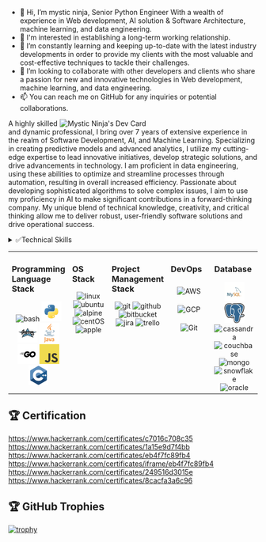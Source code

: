 - 👋 Hi, I’m mystic ninja, Senior Python Engineer With a wealth of experience in Web development, AI solution & Software Architecture, machine learning, and data engineering.
- 👀 I'm interested in establishing a long-term working relationship. 
- 🌱 I’m constantly learning and keeping up-to-date with the latest industry developments in order to provide my clients with the most valuable and cost-effective techniques to tackle their challenges.
- 💞️ I’m looking to collaborate with other developers and clients who share a passion for new and innovative technologies in Web development, machine learning, and data engineering.
- 📫 You can reach me on GitHub for any inquiries or potential collaborations.

<a href="https://app.daily.dev/mysticnin"><img align="right" src="https://api.daily.dev/devcards/a6bc63ac1d104f2db44a3c115cf03f40.png?r=bw2" width="400" alt="Mystic Ninja's Dev Card"/></a>

A highly skilled and dynamic professional, I bring over 7 years of extensive experience in the realm of Software Development, AI, and Machine Learning. Specializing in creating predictive models and advanced analytics, I utilize my cutting-edge expertise to lead innovative initiatives, develop strategic solutions, and drive advancements in technology. I am proficient in data engineering, using these abilities to optimize and streamline processes through automation, resulting in overall increased efficiency. Passionate about developing sophisticated algorithms to solve complex issues, I aim to use my proficiency in AI to make significant contributions in a forward-thinking company. My unique blend of technical knowledge, creativity, and critical thinking allow me to deliver robust, user-friendly software solutions and drive operational success.


<details>
  <summary>✅Technical Skills</summary>
  <ul>
    <li>✔ Programming languages: Python, Golang, JavaScript</li>
    <li>✔ Web technologies: Django, Flask, gin-gonic, React, Next.js, Typescript, Tailwind CSS</li>
    <li>✔ Haystack, RabbitMQ/Kafka, ElasticSearch</li>
    <li>✔ RDB: PostgreSQL, MariaDB, SQLite</li>
    <li>✔ NoSQL: MongoDB, InfluxDB, Firebase, Cassandra, Redis</li>
    <li>✔ API: REST, JSON APIS, SOAP, gRPC, GraphQL - Apollo</li>
    <li>✔ Deep Learning libraries: Tensorflow, Scikit-Learn, PyTorch</li>
    <li>✔ Data analysis: Pandas/Polars, Numpy, Scipy, Ballerina</li>
    <li>✔ Databricks, Apache Spark, AVRO, Airflow, Google Analytics, Amplitude</li>
    <li>✔ Data Visualization: Bokeh, D3.js, Matplotlib</li>
    <li>✔ RabbitMQ/Kafka, ElasticSearch</li>
    <li>✔ Task queues: Celery, Redis Queue(RQ)</li>
    <li>✔ Docker, Kubernetes</li>
    <li>✔ Web Scraping ( BeautifulSoup, Selenium, Scrapy, Puppeteer, Cheerio)</li>
    <li>✔ Automation ( Selenium webdriver, Zapier )</li>
    <li>✔ Data-Driven Python web apps (Dash / Plotly / Streamlit)</li>
    <li>✔ AWS S3, Lambda, EC2, Cognito, CloudWatch, DynamoDB, API Gateway, RDS, Elastic IP, Router</li>
    <li>✔ Web Scraping & Crawling: Automation for page movement & button action, bypassing captcha & scraping defender, Implementation for proxy rotation</li>
    <li>✔ AI: Langchain, OpenAI, GPT & Hugging face, Pinecone & Weaviate & Chroma, Supabase & Firebase, Zapier NLA</li>
    <li>✔ Data Engineering & ML: Numpy, Polars, pandas, tensorflow, Scipy, Scikit-learn, Pytorch</li>
    <li>✔ Bubble.io</li>
  </ul>
</details>

<table><tr><td valign="top" width="20%">



### Programming Language Stack 
<div align="center">  
  <img src="https://www.vectorlogo.zone/logos/gnu_bash/gnu_bash-icon.svg" alt="bash" title="bash" title="bash" width="40" height="40"/>  
  <img src="https://raw.githubusercontent.com/github/explore/80688e429a7d4ef2fca1e82350fe8e3517d3494d/topics/python/python.png" alt="python" title="python" width="40" height="40"/> 
  <img src="https://raw.githubusercontent.com/github/explore/b15b6cf1726418913aafbf337a749dded180279d/topics/groovy/groovy.png" alt="groovy" title="groovy" width="40" height="40"/>  
  <img src="https://raw.githubusercontent.com/github/explore/80688e429a7d4ef2fca1e82350fe8e3517d3494d/topics/java/java.png" alt="java" title="java8" width="40" height="40"/>  
  <img src="https://raw.githubusercontent.com/github/explore/80688e429a7d4ef2fca1e82350fe8e3517d3494d/topics/go/go.png" alt="go" title="go" width="40" height="40"/>  
  <img src="https://raw.githubusercontent.com/github/explore/80688e429a7d4ef2fca1e82350fe8e3517d3494d/topics/javascript/javascript.png" alt="javascipt" title="javascript" width="40" height="40"/> 
  <img src="https://raw.githubusercontent.com/github/explore/80688e429a7d4ef2fca1e82350fe8e3517d3494d/topics/cpp/cpp.png" alt="cpp" title="cpp" width="40" height="40"/>
</div>

</td><td valign="top" width="20%">



### OS Stack  
<div align="center">   
  <img src="https://brandlogos.net/wp-content/uploads/2020/03/Linux-logo.png" alt="linux" title="linux" width="40" height="40"/>  
  <img src="https://www.vectorlogo.zone/logos/ubuntu/ubuntu-icon.svg" alt="ubuntu" title="ubuntu" width="40" height="40"/>  
  <img src="https://www.vectorlogo.zone/logos/alpinelinux/alpinelinux-icon.svg" alt="alpine" title="alpine" width="40" height="40"/> 
  <img src="https://www.vectorlogo.zone/logos/centos/centos-icon.svg" alt="centOS" title="centOS" width="40" height="40"/>
  <img src="https://www.vectorlogo.zone/logos/apple/apple-icon.svg" alt="apple" title="apple" width="25" height="40"/>
</div>

</td><td valign="top" width="20%">



### Project Management Stack 
<div align="center">   
  <img src="https://www.vectorlogo.zone/logos/git-scm/git-scm-icon.svg" alt="git" title="git" width="40" height="40"/>  
  <img src="https://www.vectorlogo.zone/logos/github/github-icon.svg" alt="github" title="github" width="40" height="40"/> 
  <img src="https://www.vectorlogo.zone/logos/bitbucket/bitbucket-icon.svg" alt="bitbucket" title="bitbucket" width="40" height="40"/>  
  <img src="https://www.vectorlogo.zone/logos/atlassian_jira/atlassian_jira-icon.svg" alt="jira" title="jira" width="40" height="40"/> 
  <img src="https://www.vectorlogo.zone/logos/trello/trello-icon.svg" alt="trello" title="trello" width="40" height="40"/>
</div>

</td><td valign="top" width="20%">



### DevOps  
<div align="center">  
  <img style="margin: 10px" src="https://profilinator.rishav.dev/skills-assets/amazonwebservices-original-wordmark.svg" alt="AWS" height="50" />  
  <img style="margin: 10px" src="https://profilinator.rishav.dev/skills-assets/google_cloud-icon.svg" alt="GCP" height="50" />  
  <img style="margin: 10px" src="https://profilinator.rishav.dev/skills-assets/git-scm-icon.svg" alt="Git" height="50" />  
</div>  



</td><td valign="top" width="20%">


  
### Database  
<div align="center">  
  <img src="https://raw.githubusercontent.com/github/explore/80688e429a7d4ef2fca1e82350fe8e3517d3494d/topics/mysql/mysql.png" alt="mysql" title="mysql" width="40" height="40"/>  
  <img src="https://raw.githubusercontent.com/github/explore/80688e429a7d4ef2fca1e82350fe8e3517d3494d/topics/postgresql/postgresql.png" alt="postgresql" title="postgresql" width="40" height="40"/>  
  <img src="https://www.vectorlogo.zone/logos/apache_cassandra/apache_cassandra-icon.svg" alt="cassandra" title="cassandra" width="40" height="40"/> 
  <img src="https://www.vectorlogo.zone/logos/couchbase/couchbase-icon.svg" alt="couchbase" title="couchbase" width="40" height="40"/> 
  <img src="https://www.vectorlogo.zone/logos/mongodb/mongodb-icon.svg" alt="mongo" title="mongo" width="40" height="40"/>
  <img src="https://www.vectorlogo.zone/logos/snowflake/snowflake-icon.svg" alt="snowflake" title="snowflake" width="40" height="40"/>
  <img src="https://www.vectorlogo.zone/logos/oracle/oracle-icon.svg" alt="oracle" title="oracle" width="40" height="40"/>
</div>

</td></tr></table>  

## 🏆 Certification
https://www.hackerrank.com/certificates/c7016c708c35
https://www.hackerrank.com/certificates/1a15e9d7f4bb
https://www.hackerrank.com/certificates/eb4f7fc89fb4
https://www.hackerrank.com/certificates/iframe/eb4f7fc89fb4
https://www.hackerrank.com/certificates/249516d3015e
https://www.hackerrank.com/certificates/8cacfa3a6c96

## 🏆 GitHub Trophies
[![trophy](https://github-profile-trophy.vercel.app/?username=mysticnin&column=8)](https://github-profile-trophy.vercel.app/?username=mysticnin&column=8)
